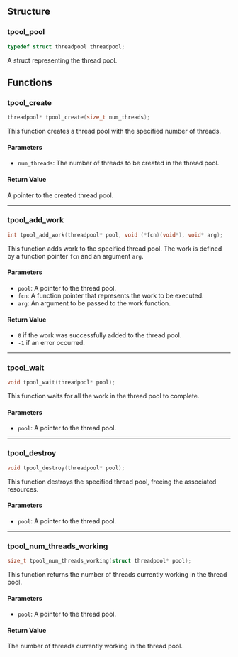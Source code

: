 ## Structure

### tpool_pool

```c
typedef struct threadpool threadpool;
```

A struct representing the thread pool.

## Functions

### tpool_create

```c
threadpool* tpool_create(size_t num_threads);
```

This function creates a thread pool with the specified number of threads.

#### Parameters
- `num_threads`: The number of threads to be created in the thread pool.

#### Return Value
A pointer to the created thread pool.

---

### tpool_add_work

```c
int tpool_add_work(threadpool* pool, void (*fcn)(void*), void* arg);
```

This function adds work to the specified thread pool. The work is defined by a function pointer `fcn` and an argument `arg`.

#### Parameters
- `pool`: A pointer to the thread pool.
- `fcn`: A function pointer that represents the work to be executed.
- `arg`: An argument to be passed to the work function.

#### Return Value
- `0` if the work was successfully added to the thread pool.
- `-1` if an error occurred.

---

### tpool_wait

```c
void tpool_wait(threadpool* pool);
```

This function waits for all the work in the thread pool to complete.

#### Parameters
- `pool`: A pointer to the thread pool.

---

### tpool_destroy

```c
void tpool_destroy(threadpool* pool);
```

This function destroys the specified thread pool, freeing the associated resources.

#### Parameters
- `pool`: A pointer to the thread pool.

---

### tpool_num_threads_working

```c
size_t tpool_num_threads_working(struct threadpool* pool);
```

This function returns the number of threads currently working in the thread pool.

#### Parameters
- `pool`: A pointer to the thread pool.

#### Return Value
The number of threads currently working in the thread pool.